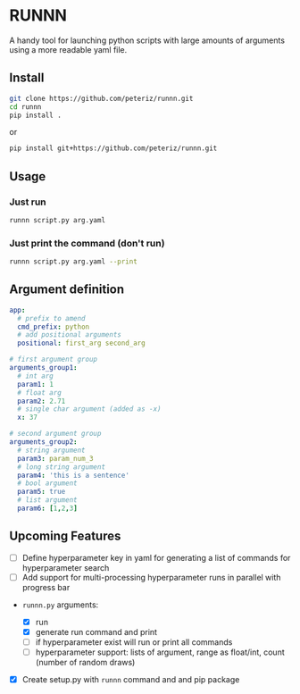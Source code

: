 # RUNNN

A handy tool for launching python scripts with large amounts of arguments using a more readable yaml file.

## Install

```bash
git clone https://github.com/peteriz/runnn.git
cd runnn
pip install .
```

or 

```bash
pip install git+https://github.com/peteriz/runnn.git
```

## Usage

### Just run

```bash
runnn script.py arg.yaml
```

### Just print the command (don't run)

```bash
runnn script.py arg.yaml --print
```

## Argument definition

```yaml
app:
  # prefix to amend
  cmd_prefix: python
  # add positional arguments
  positional: first_arg second_arg

# first argument group
arguments_group1:
  # int arg
  param1: 1
  # float arg
  param2: 2.71
  # single char argument (added as -x)
  x: 37

# second argument group
arguments_group2:
  # string argument
  param3: param_num_3
  # long string argument
  param4: 'this is a sentence'
  # bool argument
  param5: true
  # list argument
  param6: [1,2,3]
```

## Upcoming Features

- [ ] Define hyperparameter key in yaml for generating a list of commands for hyperparameter search
- [ ] Add support for multi-processing hyperparameter runs in parallel with progress bar

- `runnn.py` arguments:

  - [X] run
  - [X] generate run command and print
  - [ ] if hyperparameter exist will run or print all commands
  - [ ] hyperparameter support: lists of argument, range as float/int, count (number of random draws)

- [X] Create setup.py with `runnn` command and and pip package
